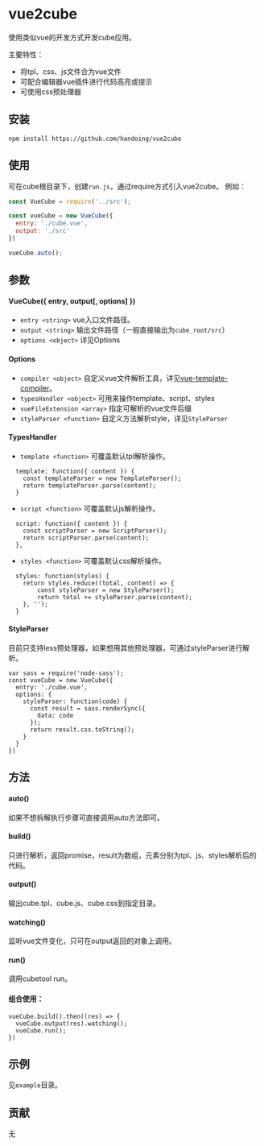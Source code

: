 vue2cube
=================

使用类似vue的开发方式开发cube应用。

主要特性：

- 将tpl、css、js文件合为vue文件
- 可配合编辑器vue插件进行代码高亮或提示
- 可使用css预处理器


安装
------------

    npm install https://github.com/handoing/vue2cube

使用
------------
可在cube根目录下，创建`run.js`，通过require方式引入vue2cube。
例如：
```js
const VueCube = require('../src');

const vueCube = new VueCube({
  entry: './cube.vue',
  output: './src'
})

vueCube.auto();
```

参数
------------
#### VueCube({ entry, output[, options] })

- `entry <string>` vue入口文件路径。
- `output <string>` 输出文件路径（一般直接输出为`cube_root/src`）
- `options <object>` 详见Options

#### Options

- `compiler <object>` 自定义vue文件解析工具，详见[vue-template-compiler](https://github.com/vuejs/vue/tree/dev/packages/vue-template-compiler "vue-template-compiler")。
- `typesHandler <object>` 可用来操作template、script、styles
- `vueFileExtension <array>` 指定可解析的vue文件后缀
- `styleParser <function>` 自定义方法解析style，详见`StyleParser`

#### TypesHandler

- `template <function>` 可覆盖默认tpl解析操作。
```
  template: function({ content }) {
    const templateParser = new TemplateParser();
    return templateParser.parse(content);
  }
```
- `script <function>` 可覆盖默认js解析操作。
```
  script: function({ content }) {
    const scriptParser = new ScriptParser();
    return scriptParser.parse(content);
  },
```
- `styles <function>` 可覆盖默认css解析操作。
```
  styles: function(styles) {
	return styles.reduce((total, content) => {
	    const styleParser = new StyleParser();
        return total += styleParser.parse(content);
    }, '');
  }
```

#### StyleParser

目前只支持less预处理器，如果想用其他预处理器，可通过styleParser进行解析。
```
var sass = require('node-sass');
const vueCube = new VueCube({
  entry: './cube.vue',
  options: {
    styleParser: function(code) {
      const result = sass.renderSync({
        data: code
      });
      return result.css.toString();
    }
  }
})
```

方法
------------
#### auto()

如果不想拆解执行步骤可直接调用auto方法即可。

#### build()

只进行解析，返回promise，result为数组，元素分别为tpl、js、styles解析后的代码。

#### output()

输出cube.tpl、cube.js、cube.css到指定目录。

#### watching()

监听vue文件变化，只可在output返回的对象上调用。

#### run()

调用cubetool run。

#### 组合使用：

```
vueCube.build().then((res) => {
  vueCube.output(res).watching();
  vueCube.run();
})
```


示例
------------
见`example`目录。

贡献
------------
无
